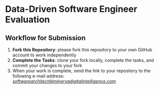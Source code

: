 # Data-Driven Software Engineer Evaluation

## Workflow for Submission

1. **Fork this Repository**: please fork this repository to your own GitHub account to work independently
2. **Complete the Tasks**: clone your fork locally, complete the tasks, and commit your changes to your fork
3. When your work is complete, send the link to your repository to the following e-mail address: *softwarearchitect@minervadigitalintelligence.com*
